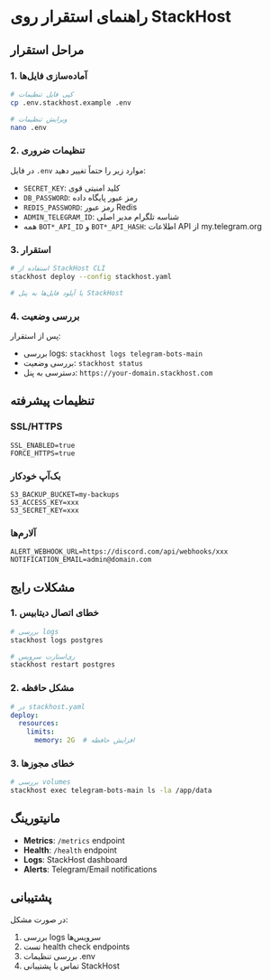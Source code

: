 # راهنمای استقرار روی StackHost

## مراحل استقرار

### 1. آماده‌سازی فایل‌ها

```bash
# کپی فایل تنظیمات
cp .env.stackhost.example .env

# ویرایش تنظیمات
nano .env
```

### 2. تنظیمات ضروری

در فایل `.env` موارد زیر را حتماً تغییر دهید:

- `SECRET_KEY`: کلید امنیتی قوی
- `DB_PASSWORD`: رمز عبور پایگاه داده
- `REDIS_PASSWORD`: رمز عبور Redis
- `ADMIN_TELEGRAM_ID`: شناسه تلگرام مدیر اصلی
- همه `BOT*_API_ID` و `BOT*_API_HASH`: اطلاعات API از my.telegram.org

### 3. استقرار

```bash
# استفاده از StackHost CLI
stackhost deploy --config stackhost.yaml

# یا آپلود فایل‌ها به پنل StackHost
```

### 4. بررسی وضعیت

پس از استقرار:

- بررسی logs: `stackhost logs telegram-bots-main`
- بررسی وضعیت: `stackhost status`
- دسترسی به پنل: `https://your-domain.stackhost.com`

## تنظیمات پیشرفته

### SSL/HTTPS

```env
SSL_ENABLED=true
FORCE_HTTPS=true
```

### بک‌آپ خودکار

```env
S3_BACKUP_BUCKET=my-backups
S3_ACCESS_KEY=xxx
S3_SECRET_KEY=xxx
```

### آلارم‌ها

```env
ALERT_WEBHOOK_URL=https://discord.com/api/webhooks/xxx
NOTIFICATION_EMAIL=admin@domain.com
```

## مشکلات رایج

### 1. خطای اتصال دیتابیس

```bash
# بررسی logs
stackhost logs postgres

# ری‌استارت سرویس
stackhost restart postgres
```

### 2. مشکل حافظه

```yaml
# در stackhost.yaml
deploy:
  resources:
    limits:
      memory: 2G  # افزایش حافظه
```

### 3. خطای مجوزها

```bash
# بررسی volumes
stackhost exec telegram-bots-main ls -la /app/data
```

## مانیتورینگ

- **Metrics**: `/metrics` endpoint
- **Health**: `/health` endpoint  
- **Logs**: StackHost dashboard
- **Alerts**: Telegram/Email notifications

## پشتیبانی

در صورت مشکل:

1. بررسی logs سرویس‌ها
2. تست health check endpoints
3. بررسی تنظیمات .env
4. تماس با پشتیبانی StackHost